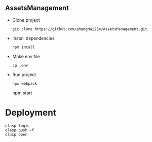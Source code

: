 ## AssetsManagement
- Clone project 
  ```
  git clone https://github.com/phungMai234/AssetsManagement.git
  ```
- Install dependencies 
  ```
  npm íntall
- Make env file 
  ```
  cp .env
- Run project
  ```
  npx webpack 
  ```
  npm start 
# Deployment
  ```
  clasp login
  clasp push -f 
  clasp open

